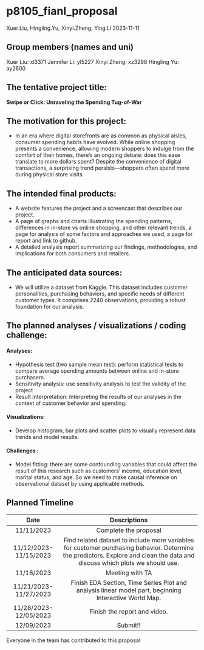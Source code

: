 p8105_fianl_proposal
================
Xuer.Liu, Hingling.Yu, Xinyi.Zheng, Ying.Li
2023-11-11

## Group members (names and uni)

Xuer Liu: xl3371 Jennifer Li: yl5227 Xinyi Zheng: xz3298 Hingling Yu:
ay2600

## The tentative project title:

**Swipe or Click: Unraveling the Spending Tug-of-War**

## The motivation for this project:

- In an era where digital storefronts are as common as physical aisles,
  consumer spending habits have evolved. While online shopping presents
  a convenience, allowing modern shoppers to indulge from the comfort of
  their homes, there’s an ongoing debate: does this ease translate to
  more dollars spent? Despite the convenience of digital transactions, a
  surprising trend persists—shoppers often spend more during physical
  store visits.

## The intended final products:

- A website features the project and a screencast that describes our
  project.
- A page of graphs and charts illustrating the spending patterns,
  differences in in-store vs online shopping, and other relevant trends,
  a page for analysis of some factors and approaches we used, a page for
  report and link to github.
- A detailed analysis report summarizing our findings, methodologies,
  and implications for both consumers and retailers.

## The anticipated data sources:

- We will utilize a dataset from Kaggle. This dataset includes customer
  personalities, purchasing behaviors, and specific needs of different
  customer types. It comprises 2240 observations, providing a robust
  foundation for our analysis.

## The planned analyses / visualizations / coding challenge:

#### Analyses:

- Hypothesis test (two sample mean test): perform statistical tests to
  compare average spending amounts between online and in-store
  purchasers.
- Sensitivity analysis: use sensitivity analysis to test the validity of
  the project
- Result interpretation: Interpreting the results of our analyses in the
  context of customer behavior and spending.

#### Visualizations:

- Develop histogram, bar plots and scatter plots to visually represent
  data trends and model results.

#### Challenges :

- Model fitting: there are some confounding variables that could affect
  the result of this research such as customers’ income, education
  level, marital status, and age. So we need to make causal inference on
  observational dataset by using applicable methods.

## Planned Timeline

|          Date          |                                                                                 Descriptions                                                                                 |
|:----------------------:|:----------------------------------------------------------------------------------------------------------------------------------------------------------------------------:|
|       11/11/2023       |                                                                            Complete the proposal                                                                             |
| 11/12/2023- 11/15/2023 | Find related dataset to include more variables for customer purchasing behavior. Determine the predictors. Explore and clean the data and discuss which plots we should use. |
|       11/16/2023       |                                                                               Meeting with TA                                                                                |
| 11/21/2023- 11/27/2023 |                                    Finish EDA Section, Time Series Plot and analysis linear model part, beginning Interactive World Map.                                     |
| 11/28/2023- 12/05/2023 |                                                                         Finish the report and video.                                                                         |
|       12/09/2023       |                                                                                   Submit!!                                                                                   |

Everyone in the team has contributed to this proposal
